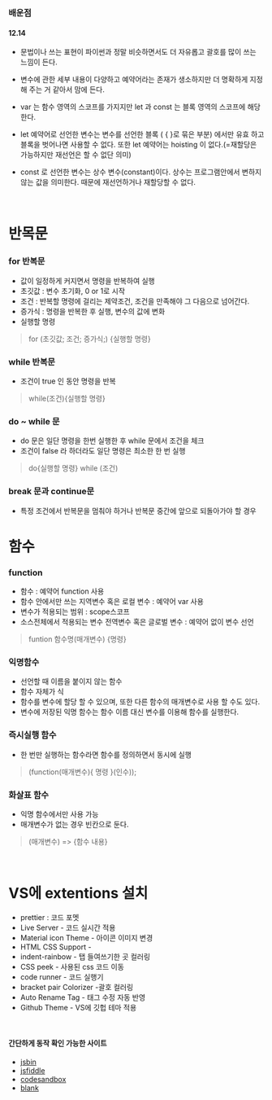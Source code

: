 ### 배운점

#### 12.14

- 문법이나 쓰는 표현이 파이썬과 정말 비슷하면서도 더 자유롭고 괄호를 많이 쓰는 느낌이 든다.
- 변수에 관한 세부 내용이 다양하고 예약어라는 존재가 생소하지만 더 명확하게 지정해 주는 거 같아서 맘에 든다.

- var 는 함수 영역의 스코프를 가지지만 let 과 const 는 블록 영역의 스코프에 해당한다.
- let 예약어로 선언한 변수는 변수를 선언한 블록 ( { }로 묶은 부분) 에서만 유효 하고 블록을 벗어나면 사용할 수 없다. 또한 let 예약어는 hoisting 이 없다.(=재할당은 가능하지만 재선언은 할 수 없단 의미)
- const 로 선언한 변수는 상수 변수(constant)이다. 상수는 프로그램안에서 변하지 않는 값을 의미한다. 때문에 재선언하거나 재할당할 수 없다.

<br>

# 반목문
### for 반복문
 - 값이 일정하게 커지면서 명령을 반복하여 실행 
 - 초깃값 : 변수 초기화, 0 or 1로 시작
 - 조건 : 반복할 명령에 걸리는 제약조건, 조건을 만족해야 그 다음으로 넘어간다.
 - 증가식 : 명령을 반복한 후 실행, 변수의 값에 변화 
 - 실행할 명령 
 > for (초깃값; 조건; 증가식;) {실행할 명령}


### while 반복문
- 조건이 true 인 동안 명령을 반복
> while(조건){실행할 명령}

### do ~ while 문
- do 문은 일단 명령을 한번 실행한 후 while 문에서 조건을 체크
- 조건이 false 라 하더라도 일단 명령은 최소한 한 번 실행
> do{실행할 명령} while (조건)

### break 문과 continue문
- 특정 조건에서 반복문을 멈춰야 하거나 반복문 중간에 앞으로 되돌아가야 할 경우 

# 함수

### function
- 함수 : 예약어 function 사용
- 함수 안에서만 쓰는 지역변수 혹은 로컬 변수 : 예약어 var 사용
- 변수가 적용되는 범위 : scope스코프 
- 소스전체에서 적용되는 변수 전역변수 혹은 글로벌 변수 : 예약어 없이 변수 선언
> funtion 함수명(매개변수) {명령}

### 익명함수 
 - 선언할 때 이름을 붙이지 않는 함수
 - 함수 자체가 식
 - 함수를 변수에 할당 할 수 있으며, 또한 다른 함수의 매개변수로 사용 할 수도 있다.
 - 변수에 저장된 익명 함수는 함수 이름 대신 변수를 이용해 함수를 실행한다.

 ### 즉시실행 함수
- 한 번만 실행하는 함수라면 함수를 정의하면서 동시에 실행
> (function(매개변수){ 명령 }(인수));

### 화살표 함수 
 - 익명 함수에서만 사용 가능
 - 매개변수가 없는 경우 빈칸으로 둔다.
> (매개변수) => {함수 내용}

<br>

# VS에 extentions 설치
- prettier : 코드 포멧
- Live Server - 코드 실시간 적용
- Material icon Theme - 아이콘 이미지 변경
- HTML CSS Support -  
- indent-rainbow - 탭 들여쓰기한 곳 컬러링
- CSS peek - 사용된 css 코드 이동
- code runner - 코드 실행기
- bracket pair Colorizer -괄호 컬러링
- Auto Rename Tag - 태그 수정 자동 반영
- Github Theme - VS에 깃헙 테마 적용 

<br>

#### 간단하게 동작 확인 가능한 사이트
- [jsbin](jsbin.com)
- [jsfiddle](jsfiddle.net)
- [codesandbox](codesandbox.io)
- [blank](about:blank)